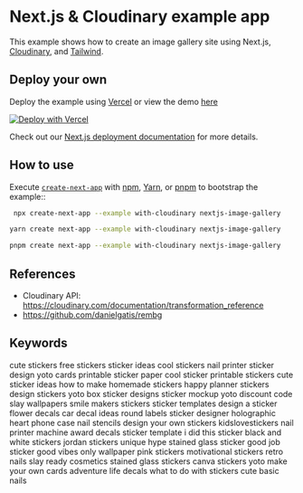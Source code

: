 # Next.js & Cloudinary example app

This example shows how to create an image gallery site using Next.js, [Cloudinary](https://cloudinary.com), and [Tailwind](https://tailwindcss.com).

## Deploy your own

Deploy the example using [Vercel](https://vercel.com?utm_source=github&utm_medium=readme&utm_campaign=next-example) or view the demo [here](https://nextconf-images.vercel.app/)

[![Deploy with Vercel](https://vercel.com/button)](https://vercel.com/new/clone?repository-url=https://github.com/vercel/next.js/tree/canary/examples/with-cloudinary&project-name=nextjs-image-gallery&repository-name=with-cloudinary&env=NEXT_PUBLIC_CLOUDINARY_CLOUD_NAME,CLOUDINARY_API_KEY,CLOUDINARY_API_SECRET,CLOUDINARY_FOLDER&envDescription=API%20Keys%20from%20Cloudinary%20needed%20to%20run%20this%20application.)

Check out our [Next.js deployment documentation](https://nextjs.org/docs/deployment) for more details.

## How to use

Execute [`create-next-app`](https://github.com/vercel/next.js/tree/canary/packages/create-next-app) with [npm](https://docs.npmjs.com/cli/init), [Yarn](https://yarnpkg.com/lang/en/docs/cli/create/), or [pnpm](https://pnpm.io) to bootstrap the example::

```bash
 npx create-next-app --example with-cloudinary nextjs-image-gallery
```

```bash
yarn create next-app --example with-cloudinary nextjs-image-gallery
```

```bash
pnpm create next-app --example with-cloudinary nextjs-image-gallery
```

## References

- Cloudinary API: https://cloudinary.com/documentation/transformation_reference
- https://github.com/danielgatis/rembg

## Keywords

cute stickers
free stickers
sticker ideas
cool stickers
nail printer
sticker design
yoto cards
printable sticker paper
cool sticker
printable stickers
cute sticker ideas
how to make homemade stickers
happy planner stickers
design stickers
yoto box
sticker designs
sticker mockup
yoto discount code
slay wallpapers
smile makers stickers
sticker templates
design a sticker
flower decals
car decal ideas
round labels
sticker designer
holographic heart phone case
nail stencils
design your own stickers
kidslovestickers
nail printer machine
award decals
sticker template
i did this sticker
black and white stickers
jordan stickers
unique hype
stained glass sticker
good job sticker
good vibes only wallpaper
pink stickers
motivational stickers
retro nails
slay ready cosmetics
stained glass stickers
canva stickers
yoto make your own cards
adventure life decals
what to do with stickers
cute basic nails
